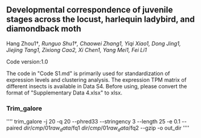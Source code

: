 ## Developmental correspondence of juvenile stages across the locust, harlequin ladybird, and diamondback moth

Hang Zhou1†*, Runguo Shu1†, Chaowei Zhang1, Yiqi Xiao1, Dong Jing1, Jiejing Tang1, Zixiong Cao2, Xi Chen1, Yang Mei1, Fei Li1*

Code version:1.0

The code in "Code S1.md" is primarily used for standardization of expression levels and clustering analysis. The expression TPM matrix of different insects is available in Data S4. Before using, please convert the format of "Supplementary Data 4.xlsx" to xlsx.

### Trim_galore
''''
trim_galore -j 20 -q 20 --phred33 --stringency 3 --length 25 -e 0.1 --paired $dir/cmp/01raw_data/$fq1 $dir/cmp/01raw_data/$fq2 --gzip -o out_dir
''''
